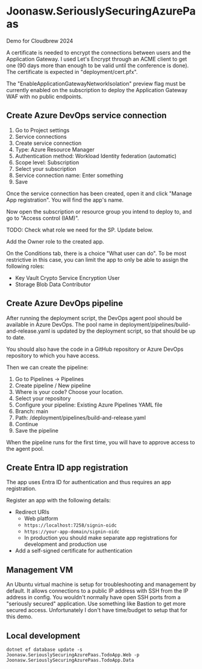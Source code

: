 # Joonasw.SeriouslySecuringAzurePaas

Demo for Cloudbrew 2024

A certificate is needed to encrypt the connections between users and the Application Gateway.
I used Let's Encrypt through an ACME client to get one (90 days more than enough to be valid until the conference is done).
The certificate is expected in "deployment/cert.pfx".

The "EnableApplicationGatewayNetworkIsolation" preview flag must be currently enabled on the subscription to deploy the Application Gateway WAF with no public endpoints.

## Create Azure DevOps service connection

1. Go to Project settings
1. Service connections
1. Create service connection
1. Type: Azure Resource Manager
1. Authentication method: Workload Identity federation (automatic)
1. Scope level: Subscription
1. Select your subscription
1. Service connection name: Enter something
1. Save

Once the service connection has been created, open it and click "Manage App registration".
You will find the app's name.

Now open the subscription or resource group you intend to deploy to, and go to "Access control (IAM)".

TODO: Check what role we need for the SP. Update below.

Add the Owner role to the created app.

On the Conditions tab, there is a choice "What user can do".
To be most restrictive in this case, you can limit the app to only be able to assign the following roles:

- Key Vault Crypto Service Encryption User
- Storage Blob Data Contributor

## Create Azure DevOps pipeline

After running the deployment script, the DevOps agent pool should be available in Azure DevOps.
The pool name in deployment/pipelines/build-and-release.yaml is updated by the deployment script, so that should be up to date.

You should also have the code in a GitHub repository or Azure DevOps repository to which you have access.

Then we can create the pipeline:

1. Go to Pipelines -> Pipelines
1. Create pipeline / New pipeline
1. Where is your code? Choose your location.
1. Select your repository
1. Configure your pipeline: Existing Azure Pipelines YAML file
1. Branch: main
1. Path: /deployment/pipelines/build-and-release.yaml
1. Continue
1. Save the pipeline

When the pipeline runs for the first time, you will have to approve access to the agent pool.

## Create Entra ID app registration

The app uses Entra ID for authentication and thus requires an app registration.

Register an app with the following details:

- Redirect URIs
  - Web platform
  - `https://localhost:7258/signin-oidc`
  - `https://your-app-domain/signin-oidc`
  - In production you should make separate app registrations for development and production use
- Add a self-signed certificate for authentication

## Management VM

An Ubuntu virtual machine is setup for troubleshooting and management by default.
It allows connections to a public IP address with SSH from the IP address in config.
You wouldn't normally have open SSH ports from a "seriously secured" application.
Use something like Bastion to get more secured access.
Unfortunately I don't have time/budget to setup that for this demo.

## Local development

`dotnet ef database update -s Joonasw.SeriouslySecuringAzurePaas.TodoApp.Web -p Joonasw.SeriouslySecuringAzurePaas.TodoApp.Data`

